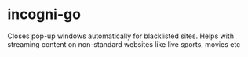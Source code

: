 # incogni-go
Closes pop-up windows automatically for blacklisted sites. Helps with streaming content on non-standard websites like live sports, movies etc

